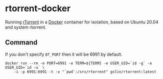 rtorrent-docker
===============

Running [rTorrent](https://github.com/rakshasa/rtorrent) in a [Docker](https://www.docker.com/) container for isolation, based on Ubuntu 20.04 and system rtorrent.

Command
-------

If you don't specify `BT_PORT` then it will be 6991 by default.

    docker run --rm -e PORT=6991 -e TERM=${TERM} -e USER_GID=`id -g` -e USER_UID=`id -u` \
        -i -p 6991:6991 -t -v "`pwd`:/srv/rtorrent" gslin/rtorrent:latest
